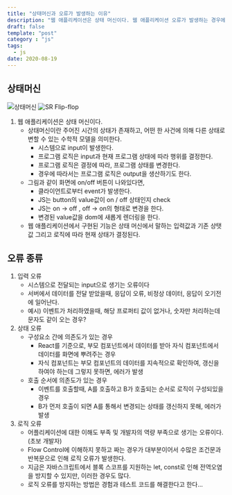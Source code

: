 ```yaml
---
title: "상태머신과 오류가 발생하는 이유"  
description: "웹 애플리케이션은 상태 머신이다. 웹 애플리케이션 오류가 발생하는 경우에 대해서 알아보자"
draft: false
template: "post"
category : "js"
tags:
  - js
date: 2020-08-19 
---
```

## 상태머신
![상태머신](https://www.itemis.com/hubfs/yakindu/statechart-tools/documentation/images/overview_simple_moore.jpg)
![SR Flip-flop](https://www.electronics-tutorials.ws/wp-content/uploads/2018/05/sequential-seq4.gif)
1. 웹 애플리케이션은 상태 머신이다. 
    - 상태머신이란 주어진 시간의 상태가 존재하고, 어떤 한 사건에 의해 다른 상태로 변할 수 있는 수학적 모델을 의미한다.
         - 시스템으로 input이 발생한다.
         - 프로그램 로직은 input과 현재 프로그램 상태에 따라 행위를 결정한다.
         - 프로그램 로직은 결정에 따라, 프로그램 상태를 변경한다.
         - 경우에 따라서는 프로그램 로직은 output을 생산하기도 한다. 
    - 그림과 같이 화면에 on/off 버튼이 나와있다면,
         - 클라이언트로부터 event가 발생한다.
         - JS는 button의 value값이 on / off 상태인지 check
         - JS는 on -> off , off -> on의 형태로 변경을 한다.
         - 변경된 value값을 dom에 새롭게 렌더링을 한다.
    - 웹 애플리케이션에서 구현된 기능은 상태 머신에서 말하는 입력값과 기존 상탯값 그리고 로직에 따라 현재 상태가 결정된다.

## 오류 종류
1. 입력 오류
    - 시스템으로 전달되는 input으로 생기는 오류이다
    - 서버에서 데이터를 전달 받았을때, 응답이 오류, 비정상 데이터, 응답이 오기전에 일어난다.
    - 예시) 이벤트가 처리하였을때, 해당 프로퍼티 값이 없거나, 숫자만 처리하는데 문자도 같이 오는 경우? 
2. 상태 오류
    - 구성요소 간에 의존도가 있는 경우
        - React를 기준으로, 부모 컴포넌트에서 데이터를 받아 자식 컴포넌트에서 데이터를 화면에 뿌려주는 경우
        - 자식 컴포넌트는 부모 컴포넌트의 데이터를 지속적으로 확인하여, 갱신을 하여야 하는데 그렇지 못하면, 에러가 발생
    - 호출 순서에 의존도가 있는 경우
        - 이벤트를 호출할때, A를 호출하고 B가 호출되는 순서로 로직이 구성되있을 경우
        - B가 먼저 호출이 되면 A를 통해서 변경되는 상태를 갱신하지 못해, 에러가 발생 
3. 로직 오류          
    - 어플리케이션에 대한 이해도 부족 및 개발자의 역량 부족으로 생기는 오류이다.(초보 개발자)
    - Flow Control에 이해하지 못하고 짜는 경우가 대부분이어서 수많은 조건문과 반복문으로 인해 로직 오류가 발생한다.
    - 지금은 자바스크립트에서 블록 스코프를 지원하는 let, const로 인해 전역오염을 방지할 수 있지만, 이러한 경우도 많다.
    - 로직 오류를 방지하는 방법은 경험과 테스트 코드를 해결한다고 한다...
